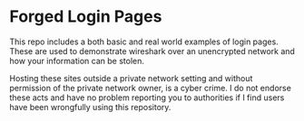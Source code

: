 # Forged Login Pages
This repo includes a both basic and real world examples of login pages.
These are used to demonstrate wireshark over an unencrypted network and how your information can be stolen.

Hosting these sites outside a private network setting and without permission of the private network owner, is a cyber crime. I do not endorse these acts and have no problem reporting you to authorities if I find users have been wrongfully using this repository.

